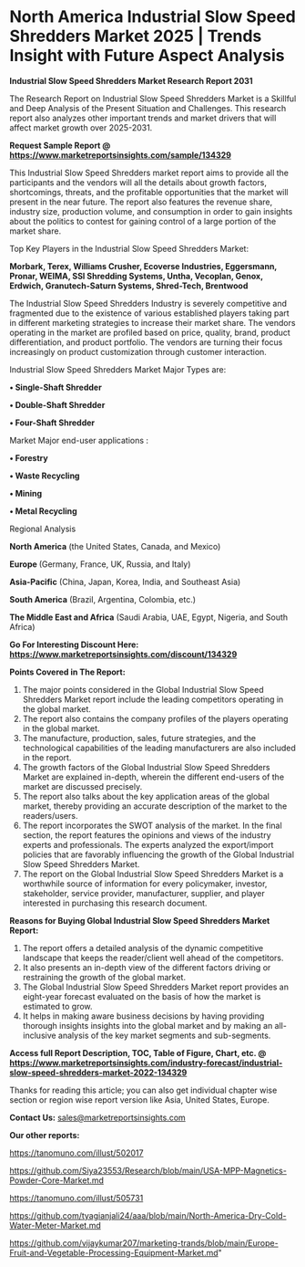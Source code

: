 # North America Industrial Slow Speed Shredders Market 2025 | Trends Insight with Future Aspect Analysis

<strong>Industrial Slow Speed Shredders Market Research Report 2031</strong>

The Research Report on Industrial Slow Speed Shredders Market is a Skillful and Deep Analysis of the Present Situation and Challenges. This research report also analyzes other important trends and market drivers that will affect market growth over 2025-2031.

<strong>Request Sample Report @ <a href=https://www.marketreportsinsights.com/sample/134329>https://www.marketreportsinsights.com/sample/134329</a></strong>

This Industrial Slow Speed Shredders market report aims to provide all the participants and the vendors will all the details about growth factors, shortcomings, threats, and the profitable opportunities that the market will present in the near future. The report also features the revenue share, industry size, production volume, and consumption in order to gain insights about the politics to contest for gaining control of a large portion of the market share.

Top Key Players in the Industrial Slow Speed Shredders Market:

<strong>Morbark, Terex, Williams Crusher, Ecoverse Industries, Eggersmann, Pronar, WEIMA, SSI Shredding Systems, Untha, Vecoplan, Genox, Erdwich, Granutech-Saturn Systems, Shred-Tech, Brentwood</strong>

The Industrial Slow Speed Shredders Industry is severely competitive and fragmented due to the existence of various established players taking part in different marketing strategies to increase their market share. The vendors operating in the market are profiled based on price, quality, brand, product differentiation, and product portfolio. The vendors are turning their focus increasingly on product customization through customer interaction.

Industrial Slow Speed Shredders Market Major Types are:

<strong>• Single-Shaft Shredder

• Double-Shaft Shredder

• Four-Shaft Shredder</strong>

Market Major end-user applications :

<strong>• Forestry

• Waste Recycling

• Mining

• Metal Recycling</strong>

Regional Analysis

</u><strong><b>North America</b></strong> (the United States, Canada, and Mexico)

<strong><b>Europe </b></strong>(Germany, France, UK, Russia, and Italy)

<strong><b>Asia-Pacific</b></strong> (China, Japan, Korea, India, and Southeast Asia)

<strong><b>South America</b></strong> (Brazil, Argentina, Colombia, etc.)

<strong><b>The Middle East and Africa</b></strong> (Saudi Arabia, UAE, Egypt, Nigeria, and South Africa)

<strong>Go For Interesting Discount Here: <a href=https://www.marketreportsinsights.com/discount/134329>https://www.marketreportsinsights.com/discount/134329</a></strong>

<strong>Points Covered in The Report:</strong>
<ol>
  <li>The major points considered in the Global Industrial Slow Speed Shredders Market report include the leading competitors operating in the global market.</li>
  <li>The report also contains the company profiles of the players operating in the global market.</li>
  <li>The manufacture, production, sales, future strategies, and the technological capabilities of the leading manufacturers are also included in the report.</li>
  <li>The growth factors of the Global Industrial Slow Speed Shredders Market are explained in-depth, wherein the different end-users of the market are discussed precisely.</li>
  <li>The report also talks about the key application areas of the global market, thereby providing an accurate description of the market to the readers/users.</li>
  <li>The report incorporates the SWOT analysis of the market. In the final section, the report features the opinions and views of the industry experts and professionals. The experts analyzed the export/import policies that are favorably influencing the growth of the Global Industrial Slow Speed Shredders Market.</li>
  <li>The report on the Global Industrial Slow Speed Shredders Market is a worthwhile source of information for every policymaker, investor, stakeholder, service provider, manufacturer, supplier, and player interested in purchasing this research document.</li>
</ol>
<strong>Reasons for Buying Global Industrial Slow Speed Shredders Market Report:</strong>

<ol>
  <li>The report offers a detailed analysis of the dynamic competitive landscape that keeps the reader/client well ahead of the competitors.</li>
  <li>It also presents an in-depth view of the different factors driving or restraining the growth of the global market.</li>
  <li>The Global Industrial Slow Speed Shredders Market report provides an eight-year forecast evaluated on the basis of how the market is estimated to grow.</li>
  <li>It helps in making aware business decisions by having providing thorough insights insights into the global market and by making an all-inclusive analysis of the key market segments and sub-segments.</li>
</ol>
<strong>Access full Report Description, TOC, Table of Figure, Chart, etc. @ <a href=https://www.marketreportsinsights.com/industry-forecast/industrial-slow-speed-shredders-market-2022-134329>https://www.marketreportsinsights.com/industry-forecast/industrial-slow-speed-shredders-market-2022-134329</a></strong>


Thanks for reading this article; you can also get individual chapter wise section or region wise report version like Asia, United States, Europe.

<strong>Contact Us:</strong>
sales@marketreportsinsights.com

<strong>Our other reports:</strong>

<a href=https://tanomuno.com/illust/502017>https://tanomuno.com/illust/502017</a>

<a href=https://github.com/Siya23553/Research/blob/main/USA-MPP-Magnetics-Powder-Core-Market.md>https://github.com/Siya23553/Research/blob/main/USA-MPP-Magnetics-Powder-Core-Market.md</a>

<a href=https://tanomuno.com/illust/505731>https://tanomuno.com/illust/505731</a>

<a href=https://github.com/tyagianjali24/aaa/blob/main/North-America-Dry-Cold-Water-Meter-Market.md>https://github.com/tyagianjali24/aaa/blob/main/North-America-Dry-Cold-Water-Meter-Market.md</a>

<a href=https://github.com/vijaykumar207/marketing-trands/blob/main/Europe-Fruit-and-Vegetable-Processing-Equipment-Market.md>https://github.com/vijaykumar207/marketing-trands/blob/main/Europe-Fruit-and-Vegetable-Processing-Equipment-Market.md</a>"
